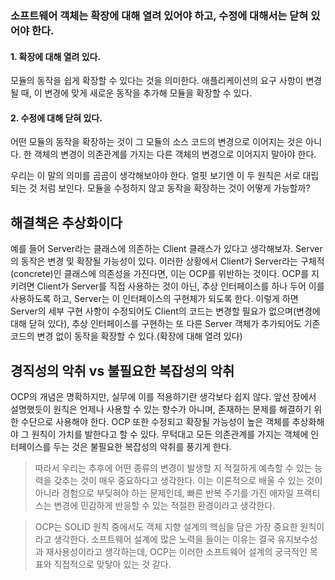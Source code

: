 ### 소프트웨어 객체는 확장에 대해 열려 있어야 하고, 수정에 대해서는 닫혀 있어야 한다.

#### 1. 확장에 대해 열려 있다.

모듈의 동작을 쉽게 확장할 수 있다는 것을 의미한다. 애플리케이션의 요구 사항이 변경될 때, 이 변경에 맞게 새로운 동작을 추가해 모듈을 확장할 수 있다.

#### 2. 수정에 대해 닫혀 있다.

어떤 모듈의 동작을 확장하는 것이 그 모듈의 소스 코드의 변경으로 이어지는 것은 아니다. 한 객체의 변경이 의존관계를 가지는 다른 객체의 변경으로 이어지지 말아야 한다.

우리는 이 말의 의미를 곰곰이 생각해보아야 한다. 얼핏 보기엔 이 두 원칙은 서로 대립되는 것 처럼 보인다. 모듈을 수정하지 않고 동작을 확장하는 것이 어떻게 가능할까?

## 해결책은 추상화이다

예를 들어 Server라는 클래스에 의존하는 Client 클래스가 있다고 생각해보자. Server의 동작은 변경 및 확장될 가능성이 있다. 이러한 상황에서 Client가 Server라는 구체적(concrete)인 클래스에 의존성을 가진다면, 이는 OCP를 위반하는 것이다. OCP를 지키려면 Client가 Server를 직접 사용하는 것이 아닌, 추상 인터페이스를 하나 두어 이를 사용하도록 하고, Server는 이 인터페이스의 구현체가 되도록 한다. 이렇게 하면 Server의 세부 구현 사항이 수정되어도 Client의 코드는 변경할 필요가 없으며(변경에 대해 닫혀 있다), 추상 인터페이스를 구현하는 또 다른 Server 객체가 추가되어도 기존 코드의 변경 없이 동작을 확장할 수 있다.(확장에 대해 열려 있다)

## 경직성의 악취 vs 불필요한 복잡성의 악취

OCP의 개념은 명확하지만, 실무에 이를 적용하기란 생각보다 쉽지 않다. 앞선 장에서 설명했듯이 원칙은 언제나 사용할 수 있는 향수가 아니며, 존재하는 문제를 해결하기 위한 수단으로 사용해야 한다. OCP 또한 수정되고 확장될 가능성이 높은 객체를 추상화해야 그 원칙이 가치를 발한다고 할 수 있다. 무턱대고 모든 의존관계를 가지는 객체에 인터페이스를 두는 것은 불필요한 복잡성의 악취를 풍기게 한다.

> 따라서 우리는 추후에 어떤 종류의 변경이 발생할 지 적절하게 예측할 수 있는 능력을 갖추는 것이 매우 중요하다고 생각한다. 이는 이론적으로 배울 수 있는 것이 아니라 경험으로 부딪혀야 하는 문제인데, 빠른 반복 주기를 가진 애자일 프랙티스는 변경에 민감하게 반응할 수 있는 적절한 환경이라고 생각한다.

> OCP는 SOLID 원칙 중에서도 객체 지향 설계의 핵심을 담은 가장 중요한 원칙이라고 생각한다. 소프트웨어 설계에 많은 노력을 들이는 이유는 결국 유지보수성과 재사용성이라고 생각하는데, OCP는 이러한 소프트웨어 설계의 궁극적인 목표와 직접적으로 맞닿아 있는 것 같다.
